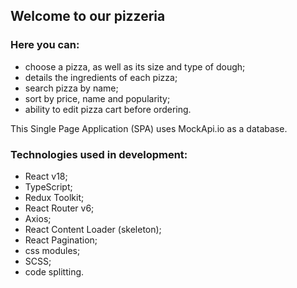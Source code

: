 ## Welcome to our pizzeria

### Here you can:
- choose a pizza, as well as its size and type of dough;
- details the ingredients of each pizza;
- search pizza by name;
- sort by price, name and popularity;
- ability to edit pizza cart before ordering.

This Single Page Application (SPA) uses MockApi.io as a database.

### Technologies used in development:

- React v18;
- TypeScript;
- Redux Toolkit;
- React Router v6;
- Axios;
- React Content Loader (skeleton);
- React Pagination;
- css modules;
- SCSS;
- code splitting.
